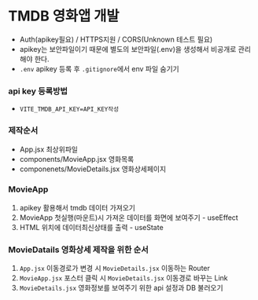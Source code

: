 # TMDB 영화앱 개발
* Auth(apikey필요) / HTTPS지원 / CORS(Unknown 테스트 필요)
* apikey는 보안파일이기 때문에 별도의 보안파일(.env)을 생성해서 비공개로 관리해야 한다.
* `.env` apikey 등록 후 `.gitignore`에서 env 파일 숨기기
### api key 등록방법
* `VITE_TMDB_API_KEY=API_KEY작성`
### 제작순서
* App.jsx 최상위파일
* components/MovieApp.jsx 영화목록
* componenets/MovieDetails.jsx 영화상세페이지
### MovieApp
1. apikey 활용해서 tmdb 데이터 가져오기
2. MovieApp 첫실행(마운트)시 가져온 데이터를 화면에 보여주기 - useEffect
3. HTML 위치에 데이터최신상태를 출력 - useState
### MovieDatails 영화상세 제작을 위한 순서
1. `App.jsx` 이동경로가 변경 시 `MovieDetails.jsx` 이동하는 Router
2. `MovieApp.jsx` 포스터 클릭 시 `MovieDetails.jsx` 이동경로 바꾸는 Link
3. `MovieDetails.jsx` 영화정보를 보여주기 위한 api 설정과 DB 불러오기